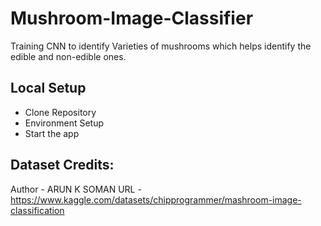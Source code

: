 # Mushroom-Image-Classifier
Training CNN to identify Varieties of mushrooms which helps identify the edible and non-edible ones.

## Local Setup
- Clone Repository
- Environment Setup
- Start the app

## Dataset Credits:
Author - ARUN K SOMAN
URL - https://www.kaggle.com/datasets/chipprogrammer/mashroom-image-classification
